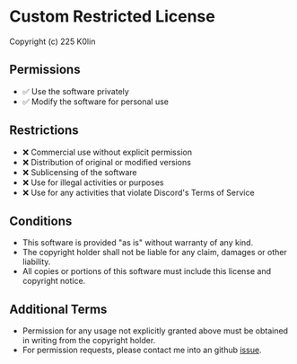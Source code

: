 # Custom Restricted License

Copyright (c) 225 K0lin

## Permissions
- ✅ Use the software privately
- ✅ Modify the software for personal use

## Restrictions
- ❌ Commercial use without explicit permission
- ❌ Distribution of original or modified versions
- ❌ Sublicensing of the software
- ❌ Use for illegal activities or purposes
- ❌ Use for any activities that violate Discord's Terms of Service

## Conditions
- This software is provided "as is" without warranty of any kind.
- The copyright holder shall not be liable for any claim, damages or other liability.
- All copies or portions of this software must include this license and copyright notice.

## Additional Terms
- Permission for any usage not explicitly granted above must be obtained in writing from the copyright holder.
- For permission requests, please contact me into an github [issue](https://github.com/K0lin/Discord-Ticketing-Bot/issues).
